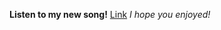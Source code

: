 **Listen to my new song!**
[Link]([http://a.com](https://linktr.ee/lindseyrapp?fbclid=PAAaZ391aSzMspKilyhRcQMMWZ8CJBThH0W7Rnar6MZijPf76k4Da4y9U16F4_aem_ATqfncGRL9hWJoXZtVZv0bIictfMpil9fYvOZ14T3D6HR6Qv1R0i3D6rmw14cmD-zUE)https://linktr.ee/lindseyrapp?fbclid=PAAaZ391aSzMspKilyhRcQMMWZ8CJBThH0W7Rnar6MZijPf76k4Da4y9U16F4_aem_ATqfncGRL9hWJoXZtVZv0bIictfMpil9fYvOZ14T3D6HR6Qv1R0i3D6rmw14cmD-zUE)
*I hope you enjoyed!*
